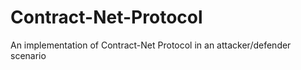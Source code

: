 # Contract-Net-Protocol
An implementation of Contract-Net Protocol in an attacker/defender scenario

